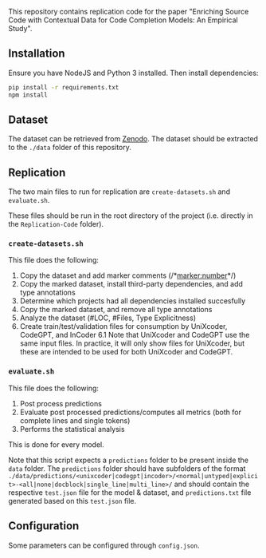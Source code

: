 This repository contains replication code for the paper "Enriching Source Code with Contextual Data for Code Completion Models: An Empirical Study".

## Installation

Ensure you have NodeJS and Python 3 installed.
Then install dependencies:

```bash
pip install -r requirements.txt
npm install
```

## Dataset
The dataset can be retrieved from [Zenodo](https://doi.org/10.5281/zenodo.7553738). The dataset should be extracted to the `./data` folder of this repository.


## Replication

The two main files to run for replication are `create-datasets.sh` and `evaluate.sh`.

These files should be run in the root directory of the project (i.e. directly in the `Replication-Code` folder).

### `create-datasets.sh`

This file does the following:

1. Copy the dataset and add marker comments (/\*<marker:number>\*/)
2. Copy the marked dataset, install third-party dependencies, and add type annotations
3. Determine which projects had all dependencies installed succesfully
4. Copy the marked dataset, and remove all type annotations
5. Analyze the dataset (#LOC, #Files, Type Explicitness)
6. Create train/test/validation files for consumption by UniXcoder, CodeGPT, and InCoder
6.1 Note that UniXcoder and CodeGPT use the same input files. In practice, it will only show files for UniXcoder, but these are intended to be used for both UniXcoder and CodeGPT.

### `evaluate.sh`

This file does the following:

1. Post process predictions
2. Evaluate post processed predictions/computes all metrics (both for complete lines and single tokens)
3. Performs the statistical analysis

This is done for every model.

Note that this script expects a `predictions` folder to be present inside the `data` folder.
The `predictions` folder should have subfolders of the format `./data/predictions/<unixcoder|codegpt|incoder>/<normal|untyped|explicit>-<all|none|docblock|single_line|multi_line>/` and should contain the respective `test.json` file for the model & dataset, and `predictions.txt` file generated based on this `test.json` file.

## Configuration

Some parameters can be configured through `config.json`.
